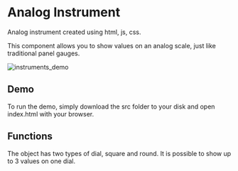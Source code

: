 # Analog Instrument
Analog instrument created using html, js, css.

This component allows you to show values on an analog scale, just like traditional panel gauges.

![instruments_demo](https://github.com/DawKaw/Anlog_Instrument/assets/97156574/8998b4c0-2258-4b34-a36c-99dffc81d85b)

## Demo
To run the demo, simply download the src folder to your disk and open index.html with your browser.

## Functions
The object has two types of dial, square and round. It is possible to show up to 3 values on one dial.
